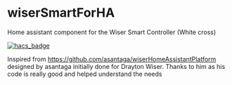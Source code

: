 # wiserSmartForHA
Home assistant component for the Wiser Smart Controller (White cross)

[![hacs_badge](https://img.shields.io/badge/HACS-Custom-orange.svg)](https://github.com/custom-components/hacs)

Inspired from https://github.com/asantaga/wiserHomeAssistantPlatform designed by asantaga initially done for Drayton Wiser.
Thanks to him as his code is really good and helped understand the needs
